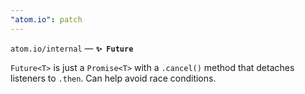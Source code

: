 ```yaml
---
"atom.io": patch
---
```


`atom.io/internal` — **`✨ Future`**

`Future<T>` is just a `Promise<T>` with a `.cancel()` method that detaches listeners to `.then`. Can help avoid race conditions.